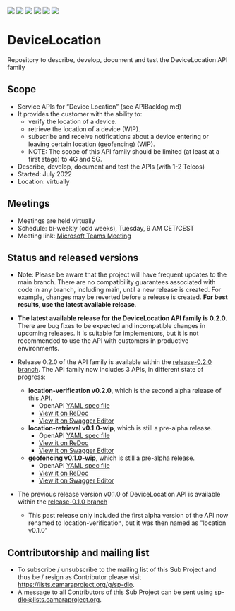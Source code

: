 <a href="https://github.com/camaraproject/DeviceLocation/commits/" title="Last Commit"><img src="https://img.shields.io/github/last-commit/camaraproject/DeviceLocation?style=plastic"></a>
<a href="https://github.com/camaraproject/DeviceLocation/issues" title="Open Issues"><img src="https://img.shields.io/github/issues/camaraproject/DeviceLocation?style=plastic"></a>
<a href="https://github.com/camaraproject/DeviceLocation/pulls" title="Open Pull Requests"><img src="https://img.shields.io/github/issues-pr/camaraproject/DeviceLocation?style=plastic"></a>
<a href="https://github.com/camaraproject/DeviceLocation/graphs/contributors" title="Contributors"><img src="https://img.shields.io/github/contributors/camaraproject/DeviceLocation?style=plastic"></a>
<a href="https://github.com/camaraproject/DeviceLocation" title="Repo Size"><img src="https://img.shields.io/github/repo-size/camaraproject/DeviceLocation?style=plastic"></a>
<a href="https://github.com/camaraproject/DeviceLocation/blob/main/LICENSE" title="License"><img src="https://img.shields.io/badge/License-Apache%202.0-green.svg?style=plastic"></a>

# DeviceLocation
Repository to describe, develop, document and test the DeviceLocation API family

## Scope
* Service APIs for “Device Location” (see APIBacklog.md)  
* It provides the customer with the ability to:  
  * verify the location of a device.
  * retrieve the location of a device (WIP).
  * subscribe and receive notifications about a device entering or leaving certain location (geofencing) (WIP). 
  * NOTE: The scope of this API family should be limited (at least at a first stage) to 4G and 5G.  
* Describe, develop, document and test the APIs (with 1-2 Telcos)  
* Started: July 2022
* Location: virtually  

## Meetings
* Meetings are held virtually
* Schedule: bi-weekly (odd weeks), Tuesday, 9 AM CET/CEST
* Meeting link: [Microsoft Teams Meeting](https://teams.microsoft.com/l/meetup-join/19%3ameeting_OGZlNTY3NGYtOGY1MS00NmE1LTk1ZjQtMjU5Nzc5MmRmYzkz%40thread.v2/0?context=%7b%22Tid%22%3a%229744600e-3e04-492e-baa1-25ec245c6f10%22%2c%22Oid%22%3a%22d068e45e-a3af-46a4-8b86-a333bc7ffe81%22%7d)

## Status and released versions
* Note: Please be aware that the project will have frequent updates to the main branch. There are no compatibility guarantees associated with code in any branch, including main, until a new release is created. For example, changes may be reverted before a release is created. **For best results, use the latest available release**.
* **The latest available release for the DeviceLocation API family is 0.2.0.** There are bug fixes to be expected and incompatible changes in upcoming releases. It is suitable for implementors, but it is not recommended to use the API with customers in productive environments.
* Release 0.2.0 of the API family is available within the [release-0.2.0 branch](https://github.com/camaraproject/DeviceLocation/tree/release-0.2.0). The API family now includes 3 APIs, in different state of progress:
  - **location-verification v0.2.0**, which is the second alpha release of this API.
    - OpenAPI [YAML spec file](https://github.com/camaraproject/DeviceLocation/blob/release-0.2.0/code/API_definitions/location-verification.yaml)
    - [View it on ReDoc](https://redocly.github.io/redoc/?url=https://raw.githubusercontent.com/camaraproject/DeviceLocation/blob/release-0.2.0/code/API_definitions/location-verification.yaml&nocors)
    - [View it on Swagger Editor](https://editor.swagger.io/?url=https://raw.githubusercontent.com/camaraproject/DeviceLocation/blob/release-0.2.0/code/API_definitions/location-verification.yaml)
  - **location-retrieval v0.1.0-wip**, which is still a pre-alpha release.
    - OpenAPI [YAML spec file](https://github.com/camaraproject/DeviceLocation/blob/release-0.2.0/code/API_definitions/location-retrieval.yaml)
    - [View it on ReDoc](https://redocly.github.io/redoc/?url=https://raw.githubusercontent.com/camaraproject/DeviceLocation/blob/release-0.2.0/code/API_definitions/location-retrieval.yaml&nocors)
    - [View it on Swagger Editor](https://editor.swagger.io/?url=https://raw.githubusercontent.com/camaraproject/DeviceLocation/blob/release-0.2.0/code/API_definitions/location-retrieval.yaml)
  - **geofencing v0.1.0-wip**, which is still a pre-alpha release.
    - OpenAPI [YAML spec file](https://github.com/camaraproject/DeviceLocation/blob/release-0.2.0/code/API_definitions/geofencing.yaml)
    - [View it on ReDoc](https://redocly.github.io/redoc/?url=https://raw.githubusercontent.com/camaraproject/DeviceLocation/blob/release-0.2.0/code/API_definitions/geofencing.yaml&nocors)
    - [View it on Swagger Editor](https://editor.swagger.io/?url=https://raw.githubusercontent.com/camaraproject/DeviceLocation/blob/release-0.2.0/code/API_definitions/geofencing.yaml)

* The previous release version v0.1.0 of DeviceLocation API is available within the [release-0.1.0 branch](https://github.com/camaraproject/DeviceLocation/tree/release-0.1.0)
  - This past release only included the first alpha version of the API now renamed to location-verification, but it was then named as "location v0.1.0"

## Contributorship and mailing list
* To subscribe / unsubscribe to the mailing list of this Sub Project and thus be / resign as Contributor please visit <https://lists.camaraproject.org/g/sp-dlo>.
* A message to all Contributors of this Sub Project can be sent using <sp-dlo@lists.camaraproject.org>.
